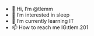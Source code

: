 - 👋 Hi, I’m @tlemm
- 👀 I’m interested in sleep
- 🌱 I’m currently learning IT
- 📫 How to reach me IG:tlem.201

<!---
tlemm/tlemm is a ✨ special ✨ repository because its `README.md` (this file) appears on your GitHub profile.
You can click the Preview link to take a look at your changes.
--->
